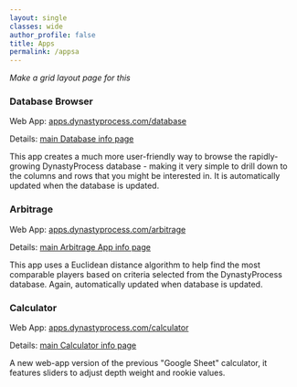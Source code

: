 ```yaml
---
layout: single
classes: wide
author_profile: false
title: Apps
permalink: /appsa
---
```

*Make a grid layout page for this*

### Database Browser

Web App: [apps.dynastyprocess.com/database](http://apps.dynastyprocess.com/database)

Details: [main Database info page](/database)

This app creates a much more user-friendly way to browse the rapidly-growing DynastyProcess database - making it very simple to drill down to the columns and rows that you might be interested in. It is automatically updated when the database is updated.

### Arbitrage

Web App: [apps.dynastyprocess.com/arbitrage](http://apps.dynastyprocess.com/arbitrage)

Details: [main Arbitrage App info page](/arbitrage)

This app uses a Euclidean distance algorithm to help find the most comparable players based on criteria selected from the DynastyProcess database. Again, automatically updated when database is updated.

### Calculator

Web App: [apps.dynastyprocess.com/calculator](http://apps.dynastyprocess.com/calculator)

Details: [main Calculator info page](/calculator)

A new web-app version of the previous "Google Sheet" calculator, it features sliders to adjust depth weight and rookie values.
